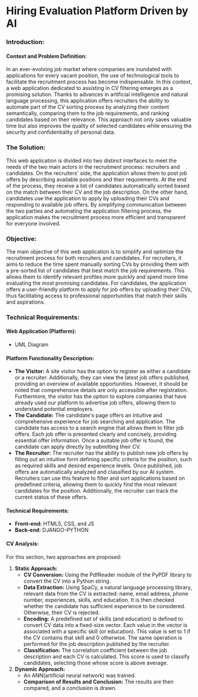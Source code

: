 # Hiring Evaluation Platform Driven by AI

### Introduction:
#### Context and Problem Definition:
In an ever-evolving job market where companies are inundated with applications for every vacant position, the use of technological tools to facilitate the recruitment process has become indispensable. In this context, a web application dedicated to assisting in CV filtering emerges as a promising solution. Thanks to advances in artificial intelligence and natural language processing, this application offers recruiters the ability to automate part of the CV sorting process by analyzing their content semantically, comparing them to the job requirements, and ranking candidates based on their relevance. This approach not only saves valuable time but also improves the quality of selected candidates while ensuring the security and confidentiality of personal data.

### The Solution:
This web application is divided into two distinct interfaces to meet the needs of the two main actors in the recruitment process: recruiters and candidates. On the recruiters' side, the application allows them to post job offers by describing available positions and their requirements. At the end of the process, they receive a list of candidates automatically sorted based on the match between their CV and the job description. On the other hand, candidates use the application to apply by uploading their CVs and responding to available job offers. By simplifying communication between the two parties and automating the application filtering process, the application makes the recruitment process more efficient and transparent for everyone involved.

### Objective:
The main objective of this web application is to simplify and optimize the recruitment process for both recruiters and candidates. For recruiters, it aims to reduce the time spent manually sorting CVs by providing them with a pre-sorted list of candidates that best match the job requirements. This allows them to identify relevant profiles more quickly and spend more time evaluating the most promising candidates. For candidates, the application offers a user-friendly platform to apply for job offers by uploading their CVs, thus facilitating access to professional opportunities that match their skills and aspirations.

### Technical Requirements:
#### Web Application (Platform):
- UML Diagram

#### Platform Functionality Description:
- **The Visitor:** A site visitor has the option to register as either a candidate or a recruiter. Additionally, they can view the latest job offers published, providing an overview of available opportunities. However, it should be noted that comprehensive details are only accessible after registration. Furthermore, the visitor has the option to explore companies that have already used our platform to advertise job offers, allowing them to understand potential employers.
- **The Candidate:** The candidate's page offers an intuitive and comprehensive experience for job searching and application. The candidate has access to a search engine that allows them to filter job offers. Each job offer is presented clearly and concisely, providing essential offer information. Once a suitable job offer is found, the candidate can apply directly by submitting their CV.
- **The Recruiter:** The recruiter has the ability to publish new job offers by filling out an intuitive form defining specific criteria for the position, such as required skills and desired experience levels. Once published, job offers are automatically analyzed and classified by our AI system. Recruiters can use this feature to filter and sort applications based on predefined criteria, allowing them to quickly find the most relevant candidates for the position. Additionally, the recruiter can track the current status of these offers.

#### Technical Requirements:
- **Front-end:** HTML5, CSS, and JS
- **Back-end:** DJANGO-PYTHON

#### CV Analysis:
For this section, two approaches are proposed:
1. **Static Approach:**
   - **CV Conversion:** Using the PdfReader module of the PyPDF library to convert the CV into a Python string.
   - **Data Extraction:** Using SpaCy, a natural language processing library, relevant data from the CV is extracted: name, email address, phone number, experiences, skills, and education. It is then checked whether the candidate has sufficient experience to be considered. Otherwise, their CV is rejected.
   - **Encoding:** A predefined set of skills (and education) is defined to convert CV data into a fixed-size vector. Each value in the vector is associated with a specific skill (or education). This value is set to 1 if the CV contains that skill and 0 otherwise. The same operation is performed for the job description published by the recruiter.
   - **Classification:** The correlation coefficient between the job description and each CV is calculated. This score is used to classify candidates, selecting those whose score is above average.
2. **Dynamic Approach:**
   - An ANN(artificial neural network) was trained.
   - **Comparison of Results and Conclusion:** The results are then compared, and a conclusion is drawn.
